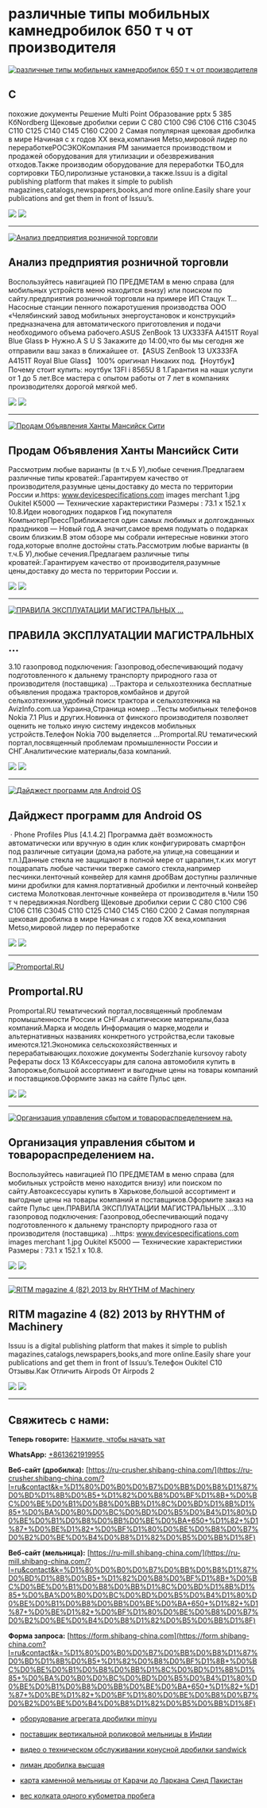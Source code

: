 # различные типы мобильных камнедробилок 650 т ч от производителя

<a href="https://swt.shibang-china.com/?l=ru&img&k=%D1%80%D0%B0%D0%B7%D0%BB%D0%B8%D1%87%D0%BD%D1%8B%D0%B5+%D1%82%D0%B8%D0%BF%D1%8B+%D0%BC%D0%BE%D0%B1%D0%B8%D0%BB%D1%8C%D0%BD%D1%8B%D1%85+%D0%BA%D0%B0%D0%BC%D0%BD%D0%B5%D0%B4%D1%80%D0%BE%D0%B1%D0%B8%D0%BB%D0%BE%D0%BA+650+%D1%82+%D1%87+%D0%BE%D1%82+%D0%BF%D1%80%D0%BE%D0%B8%D0%B7%D0%B2%D0%BE%D0%B4%D0%B8%D1%82%D0%B5%D0%BB%D1%8F" target="_blank">![различные типы мобильных камнедробилок 650 т ч от производителя](http://static.shibang-china.com/all-800x300/349.jpg)</a>

## C
похожие документы Решение Multi Point Образование pptx 5 385 КбNordberg Щековые дробилки серии C C80 C100 C96 C106 C116 C3045 C110 C125 C140 C145 C160 C200 2 Самая популярная щековая дробилка в мире Начиная с х годов ХХ века,компания Metso,мировой лидер по переработкеРОСЭКОКомпания РМ занимается производством и продажей оборудования для утилизации и обезвреживания отходов.Также производим оборудование для переработки ТБО,для сортировки ТБО,пиролизные установки,а также.Issuu is a digital publishing platform that makes it simple to publish magazines,catalogs,newspapers,books,and more online.Easily share your publications and get them in front of Issuu’s.


<a href="https://whatsapp.shibangsoft.com/WhatsApp.php" target="_blank" title="WhatsApp">![](http://static.shibang-china.com/icon/whatsapp.png)</a> <a href="https://swt.shibang-china.com/?l=ru&icon&k=%D1%80%D0%B0%D0%B7%D0%BB%D0%B8%D1%87%D0%BD%D1%8B%D0%B5+%D1%82%D0%B8%D0%BF%D1%8B+%D0%BC%D0%BE%D0%B1%D0%B8%D0%BB%D1%8C%D0%BD%D1%8B%D1%85+%D0%BA%D0%B0%D0%BC%D0%BD%D0%B5%D0%B4%D1%80%D0%BE%D0%B1%D0%B8%D0%BB%D0%BE%D0%BA+650+%D1%82+%D1%87+%D0%BE%D1%82+%D0%BF%D1%80%D0%BE%D0%B8%D0%B7%D0%B2%D0%BE%D0%B4%D0%B8%D1%82%D0%B5%D0%BB%D1%8F" target="_blank">![](http://static.shibang-china.com/icon/chat-ru.png)</a>

---

<a href="https://swt.shibang-china.com/?l=ru&img&k=%D1%80%D0%B0%D0%B7%D0%BB%D0%B8%D1%87%D0%BD%D1%8B%D0%B5+%D1%82%D0%B8%D0%BF%D1%8B+%D0%BC%D0%BE%D0%B1%D0%B8%D0%BB%D1%8C%D0%BD%D1%8B%D1%85+%D0%BA%D0%B0%D0%BC%D0%BD%D0%B5%D0%B4%D1%80%D0%BE%D0%B1%D0%B8%D0%BB%D0%BE%D0%BA+650+%D1%82+%D1%87+%D0%BE%D1%82+%D0%BF%D1%80%D0%BE%D0%B8%D0%B7%D0%B2%D0%BE%D0%B4%D0%B8%D1%82%D0%B5%D0%BB%D1%8F" target="_blank">![Анализ предприятия розничной торговли](http://static.shibang-china.com/all-800x300/892.jpg)</a>

## Анализ предприятия розничной торговли
Воспользуйтесь навигацией ПО ПРЕДМЕТАМ в меню справа (для мобильных устройств меню находится внизу) или поиском по сайту.предприятия розничной торговли на примере ИП Стацук Т…Насосные станции пенного пожаротушения производства ООО &#171;Челябинский завод мобильных энергоустановок и конструкций&#187; предназначена для автоматического приготовления и подачи необходимого объема рабочего.ASUS ZenBook 13 UX333FA A4151T Royal Blue Glass ᐈ Нужно.A S U S Закажите до 14:00,что бы мы сегодня же отправили ваш заказ в ближайшее от.【ASUS ZenBook 13 UX333FA A4151T Royal Blue Glass】 100% оригинал Никаких под.【Ноутбук】Почему стоит купить: ноутбук 13FI i 8565U 8 1.Гарантия на наши услуги от 1 до 5 лет.Все мастера с опытом работы от 7 лет в компаниях производителях дорогой мягкой меб.


<a href="https://whatsapp.shibangsoft.com/WhatsApp.php" target="_blank" title="WhatsApp">![](http://static.shibang-china.com/icon/whatsapp.png)</a> <a href="https://swt.shibang-china.com/?l=ru&icon&k=%D1%80%D0%B0%D0%B7%D0%BB%D0%B8%D1%87%D0%BD%D1%8B%D0%B5+%D1%82%D0%B8%D0%BF%D1%8B+%D0%BC%D0%BE%D0%B1%D0%B8%D0%BB%D1%8C%D0%BD%D1%8B%D1%85+%D0%BA%D0%B0%D0%BC%D0%BD%D0%B5%D0%B4%D1%80%D0%BE%D0%B1%D0%B8%D0%BB%D0%BE%D0%BA+650+%D1%82+%D1%87+%D0%BE%D1%82+%D0%BF%D1%80%D0%BE%D0%B8%D0%B7%D0%B2%D0%BE%D0%B4%D0%B8%D1%82%D0%B5%D0%BB%D1%8F" target="_blank">![](http://static.shibang-china.com/icon/chat-ru.png)</a>

---

<a href="https://swt.shibang-china.com/?l=ru&img&k=%D1%80%D0%B0%D0%B7%D0%BB%D0%B8%D1%87%D0%BD%D1%8B%D0%B5+%D1%82%D0%B8%D0%BF%D1%8B+%D0%BC%D0%BE%D0%B1%D0%B8%D0%BB%D1%8C%D0%BD%D1%8B%D1%85+%D0%BA%D0%B0%D0%BC%D0%BD%D0%B5%D0%B4%D1%80%D0%BE%D0%B1%D0%B8%D0%BB%D0%BE%D0%BA+650+%D1%82+%D1%87+%D0%BE%D1%82+%D0%BF%D1%80%D0%BE%D0%B8%D0%B7%D0%B2%D0%BE%D0%B4%D0%B8%D1%82%D0%B5%D0%BB%D1%8F" target="_blank">![Продам Объявления Ханты Мансийск Сити](http://static.shibang-china.com/all-800x300/1048.jpg)</a>

## Продам Объявления Ханты Мансийск Сити
Рассмотрим любые варианты (в т.ч.Б У),любые сечения.Предлагаем различные типы кроватей:.Гарантируем качество от производителя,разумные цены,доставку до места по территории России и.https: www.devicespecifications.com images merchant 1.jpg Oukitel K5000 — Технические характеристики Размеры : 73.1 x 152.1 x 10.8.Идеи новогодних подарков Гид покупателя КомпьютерПрессПриближается один самых любимых и долгожданных праздников — Новый год.А значит,самое время подумать о подарках своим близким.В этом обзоре мы собрали интересные новинки этого года,которые вполне достойны стать.Рассмотрим любые варианты (в т.ч.Б У),любые сечения.Предлагаем различные типы кроватей:.Гарантируем качество от производителя,разумные цены,доставку до места по территории России и.


<a href="https://whatsapp.shibangsoft.com/WhatsApp.php" target="_blank" title="WhatsApp">![](http://static.shibang-china.com/icon/whatsapp.png)</a> <a href="https://swt.shibang-china.com/?l=ru&icon&k=%D1%80%D0%B0%D0%B7%D0%BB%D0%B8%D1%87%D0%BD%D1%8B%D0%B5+%D1%82%D0%B8%D0%BF%D1%8B+%D0%BC%D0%BE%D0%B1%D0%B8%D0%BB%D1%8C%D0%BD%D1%8B%D1%85+%D0%BA%D0%B0%D0%BC%D0%BD%D0%B5%D0%B4%D1%80%D0%BE%D0%B1%D0%B8%D0%BB%D0%BE%D0%BA+650+%D1%82+%D1%87+%D0%BE%D1%82+%D0%BF%D1%80%D0%BE%D0%B8%D0%B7%D0%B2%D0%BE%D0%B4%D0%B8%D1%82%D0%B5%D0%BB%D1%8F" target="_blank">![](http://static.shibang-china.com/icon/chat-ru.png)</a>

---

<a href="https://swt.shibang-china.com/?l=ru&img&k=%D1%80%D0%B0%D0%B7%D0%BB%D0%B8%D1%87%D0%BD%D1%8B%D0%B5+%D1%82%D0%B8%D0%BF%D1%8B+%D0%BC%D0%BE%D0%B1%D0%B8%D0%BB%D1%8C%D0%BD%D1%8B%D1%85+%D0%BA%D0%B0%D0%BC%D0%BD%D0%B5%D0%B4%D1%80%D0%BE%D0%B1%D0%B8%D0%BB%D0%BE%D0%BA+650+%D1%82+%D1%87+%D0%BE%D1%82+%D0%BF%D1%80%D0%BE%D0%B8%D0%B7%D0%B2%D0%BE%D0%B4%D0%B8%D1%82%D0%B5%D0%BB%D1%8F" target="_blank">![ПРАВИЛА ЭКСПЛУАТАЦИИ МАГИСТРАЛЬНЫХ …](http://static.shibang-china.com/all-800x300/701.jpg)</a>

## ПРАВИЛА ЭКСПЛУАТАЦИИ МАГИСТРАЛЬНЫХ …
3.10 газопровод подключения: Газопровод,обеспечивающий подачу подготовленного к дальнему транспорту природного газа от производителя (поставщика) …Трактора и сельхозтехника бесплатные объявления продажа тракторов,комбайнов и другой сельхозтехники,удобный поиск трактора и сельхозтехника на AvizInfo.com.ua Украина,Страница номер …Тесты мобильных телефонов Nokia 7.1 Plus и других.Новинка от финского производителя позволяет оценить не только иную систему индексов мобильных устройств.Телефон Nokia 700 выделяется …Promportal.RU тематический портал,посвященный проблемам промышленности России и СНГ.Аналитические материалы,база компаний.


<a href="https://whatsapp.shibangsoft.com/WhatsApp.php" target="_blank" title="WhatsApp">![](http://static.shibang-china.com/icon/whatsapp.png)</a> <a href="https://swt.shibang-china.com/?l=ru&icon&k=%D1%80%D0%B0%D0%B7%D0%BB%D0%B8%D1%87%D0%BD%D1%8B%D0%B5+%D1%82%D0%B8%D0%BF%D1%8B+%D0%BC%D0%BE%D0%B1%D0%B8%D0%BB%D1%8C%D0%BD%D1%8B%D1%85+%D0%BA%D0%B0%D0%BC%D0%BD%D0%B5%D0%B4%D1%80%D0%BE%D0%B1%D0%B8%D0%BB%D0%BE%D0%BA+650+%D1%82+%D1%87+%D0%BE%D1%82+%D0%BF%D1%80%D0%BE%D0%B8%D0%B7%D0%B2%D0%BE%D0%B4%D0%B8%D1%82%D0%B5%D0%BB%D1%8F" target="_blank">![](http://static.shibang-china.com/icon/chat-ru.png)</a>

---

<a href="https://swt.shibang-china.com/?l=ru&img&k=%D1%80%D0%B0%D0%B7%D0%BB%D0%B8%D1%87%D0%BD%D1%8B%D0%B5+%D1%82%D0%B8%D0%BF%D1%8B+%D0%BC%D0%BE%D0%B1%D0%B8%D0%BB%D1%8C%D0%BD%D1%8B%D1%85+%D0%BA%D0%B0%D0%BC%D0%BD%D0%B5%D0%B4%D1%80%D0%BE%D0%B1%D0%B8%D0%BB%D0%BE%D0%BA+650+%D1%82+%D1%87+%D0%BE%D1%82+%D0%BF%D1%80%D0%BE%D0%B8%D0%B7%D0%B2%D0%BE%D0%B4%D0%B8%D1%82%D0%B5%D0%BB%D1%8F" target="_blank">![Дайджест программ для Android OS](http://static.shibang-china.com/all-800x300/1244.jpg)</a>

## Дайджест программ для Android OS
&nbsp;&#0183;&#32;Phone Profiles Plus [4.1.4.2] Программа даёт возможность автоматически или вручную в один клик конфигурировать смартфон под различные ситуации (дома,на работе,на улице,на совещании и т.п.)Данные стекла не защищают в полной мере от царапин,т.к.их могут поцарапать любые частички тверже самого стекла,например песчинки.ленточный конвейер для камня дробВам доступны различные мини дробилки для камня.портативный дробилки и ленточный конвейер система Молотковая.ленточные конвейера от производителя в.Чили 150 т ч передвижная.Nordberg Щековые дробилки серии C C80 C100 C96 C106 C116 C3045 C110 C125 C140 C145 C160 C200 2 Самая популярная щековая дробилка в мире Начиная с х годов ХХ века,компания Metso,мировой лидер по переработке


<a href="https://whatsapp.shibangsoft.com/WhatsApp.php" target="_blank" title="WhatsApp">![](http://static.shibang-china.com/icon/whatsapp.png)</a> <a href="https://swt.shibang-china.com/?l=ru&icon&k=%D1%80%D0%B0%D0%B7%D0%BB%D0%B8%D1%87%D0%BD%D1%8B%D0%B5+%D1%82%D0%B8%D0%BF%D1%8B+%D0%BC%D0%BE%D0%B1%D0%B8%D0%BB%D1%8C%D0%BD%D1%8B%D1%85+%D0%BA%D0%B0%D0%BC%D0%BD%D0%B5%D0%B4%D1%80%D0%BE%D0%B1%D0%B8%D0%BB%D0%BE%D0%BA+650+%D1%82+%D1%87+%D0%BE%D1%82+%D0%BF%D1%80%D0%BE%D0%B8%D0%B7%D0%B2%D0%BE%D0%B4%D0%B8%D1%82%D0%B5%D0%BB%D1%8F" target="_blank">![](http://static.shibang-china.com/icon/chat-ru.png)</a>

---

<a href="https://swt.shibang-china.com/?l=ru&img&k=%D1%80%D0%B0%D0%B7%D0%BB%D0%B8%D1%87%D0%BD%D1%8B%D0%B5+%D1%82%D0%B8%D0%BF%D1%8B+%D0%BC%D0%BE%D0%B1%D0%B8%D0%BB%D1%8C%D0%BD%D1%8B%D1%85+%D0%BA%D0%B0%D0%BC%D0%BD%D0%B5%D0%B4%D1%80%D0%BE%D0%B1%D0%B8%D0%BB%D0%BE%D0%BA+650+%D1%82+%D1%87+%D0%BE%D1%82+%D0%BF%D1%80%D0%BE%D0%B8%D0%B7%D0%B2%D0%BE%D0%B4%D0%B8%D1%82%D0%B5%D0%BB%D1%8F" target="_blank">![Promportal.RU](http://static.shibang-china.com/all-800x300/789.jpg)</a>

## Promportal.RU
Promportal.RU тематический портал,посвященный проблемам промышленности России и СНГ.Аналитические материалы,база компаний.Марка и модель Информация о марке,модели и альтернативных названиях конкретного устройства,если таковые имеются.121.Экономика сельскохозяйственных и перерабатывающих.похожие документы Soderzhanie kursovoy raboty Рефераты docx 13 КбАксессуары для салона автомобиля купить в Запорожье,большой ассортимент и выгодные цены на товары компаний и поставщиков.Оформите заказ на сайте Пульс цен.


<a href="https://whatsapp.shibangsoft.com/WhatsApp.php" target="_blank" title="WhatsApp">![](http://static.shibang-china.com/icon/whatsapp.png)</a> <a href="https://swt.shibang-china.com/?l=ru&icon&k=%D1%80%D0%B0%D0%B7%D0%BB%D0%B8%D1%87%D0%BD%D1%8B%D0%B5+%D1%82%D0%B8%D0%BF%D1%8B+%D0%BC%D0%BE%D0%B1%D0%B8%D0%BB%D1%8C%D0%BD%D1%8B%D1%85+%D0%BA%D0%B0%D0%BC%D0%BD%D0%B5%D0%B4%D1%80%D0%BE%D0%B1%D0%B8%D0%BB%D0%BE%D0%BA+650+%D1%82+%D1%87+%D0%BE%D1%82+%D0%BF%D1%80%D0%BE%D0%B8%D0%B7%D0%B2%D0%BE%D0%B4%D0%B8%D1%82%D0%B5%D0%BB%D1%8F" target="_blank">![](http://static.shibang-china.com/icon/chat-ru.png)</a>

---

<a href="https://swt.shibang-china.com/?l=ru&img&k=%D1%80%D0%B0%D0%B7%D0%BB%D0%B8%D1%87%D0%BD%D1%8B%D0%B5+%D1%82%D0%B8%D0%BF%D1%8B+%D0%BC%D0%BE%D0%B1%D0%B8%D0%BB%D1%8C%D0%BD%D1%8B%D1%85+%D0%BA%D0%B0%D0%BC%D0%BD%D0%B5%D0%B4%D1%80%D0%BE%D0%B1%D0%B8%D0%BB%D0%BE%D0%BA+650+%D1%82+%D1%87+%D0%BE%D1%82+%D0%BF%D1%80%D0%BE%D0%B8%D0%B7%D0%B2%D0%BE%D0%B4%D0%B8%D1%82%D0%B5%D0%BB%D1%8F" target="_blank">![Организация управления сбытом и товарораспределением на.](http://static.shibang-china.com/all-800x300/113.jpg)</a>

## Организация управления сбытом и товарораспределением на.
Воспользуйтесь навигацией ПО ПРЕДМЕТАМ в меню справа (для мобильных устройств меню находится внизу) или поиском по сайту.Автоаксессуары купить в Харькове,большой ассортимент и выгодные цены на товары компаний и поставщиков.Оформите заказ на сайте Пульс цен.ПРАВИЛА ЭКСПЛУАТАЦИИ МАГИСТРАЛЬНЫХ …3.10 газопровод подключения: Газопровод,обеспечивающий подачу подготовленного к дальнему транспорту природного газа от производителя (поставщика) …https: www.devicespecifications.com images merchant 1.jpg Oukitel K5000 — Технические характеристики Размеры : 73.1 x 152.1 x 10.8.


<a href="https://whatsapp.shibangsoft.com/WhatsApp.php" target="_blank" title="WhatsApp">![](http://static.shibang-china.com/icon/whatsapp.png)</a> <a href="https://swt.shibang-china.com/?l=ru&icon&k=%D1%80%D0%B0%D0%B7%D0%BB%D0%B8%D1%87%D0%BD%D1%8B%D0%B5+%D1%82%D0%B8%D0%BF%D1%8B+%D0%BC%D0%BE%D0%B1%D0%B8%D0%BB%D1%8C%D0%BD%D1%8B%D1%85+%D0%BA%D0%B0%D0%BC%D0%BD%D0%B5%D0%B4%D1%80%D0%BE%D0%B1%D0%B8%D0%BB%D0%BE%D0%BA+650+%D1%82+%D1%87+%D0%BE%D1%82+%D0%BF%D1%80%D0%BE%D0%B8%D0%B7%D0%B2%D0%BE%D0%B4%D0%B8%D1%82%D0%B5%D0%BB%D1%8F" target="_blank">![](http://static.shibang-china.com/icon/chat-ru.png)</a>

---

<a href="https://swt.shibang-china.com/?l=ru&img&k=%D1%80%D0%B0%D0%B7%D0%BB%D0%B8%D1%87%D0%BD%D1%8B%D0%B5+%D1%82%D0%B8%D0%BF%D1%8B+%D0%BC%D0%BE%D0%B1%D0%B8%D0%BB%D1%8C%D0%BD%D1%8B%D1%85+%D0%BA%D0%B0%D0%BC%D0%BD%D0%B5%D0%B4%D1%80%D0%BE%D0%B1%D0%B8%D0%BB%D0%BE%D0%BA+650+%D1%82+%D1%87+%D0%BE%D1%82+%D0%BF%D1%80%D0%BE%D0%B8%D0%B7%D0%B2%D0%BE%D0%B4%D0%B8%D1%82%D0%B5%D0%BB%D1%8F" target="_blank">![RITM magazine 4 (82) 2013 by RHYTHM of Machinery](http://static.shibang-china.com/all-800x300/892.jpg)</a>

## RITM magazine 4 (82) 2013 by RHYTHM of Machinery
Issuu is a digital publishing platform that makes it simple to publish magazines,catalogs,newspapers,books,and more online.Easily share your publications and get them in front of Issuu’s.Телефон Oukitel C10 Отзывы.Как Отличить Airpods От Airpods 2

<a href="https://whatsapp.shibangsoft.com/WhatsApp.php" target="_blank" title="WhatsApp">![](http://static.shibang-china.com/icon/whatsapp.png)</a> <a href="https://swt.shibang-china.com/?l=ru&icon&k=%D1%80%D0%B0%D0%B7%D0%BB%D0%B8%D1%87%D0%BD%D1%8B%D0%B5+%D1%82%D0%B8%D0%BF%D1%8B+%D0%BC%D0%BE%D0%B1%D0%B8%D0%BB%D1%8C%D0%BD%D1%8B%D1%85+%D0%BA%D0%B0%D0%BC%D0%BD%D0%B5%D0%B4%D1%80%D0%BE%D0%B1%D0%B8%D0%BB%D0%BE%D0%BA+650+%D1%82+%D1%87+%D0%BE%D1%82+%D0%BF%D1%80%D0%BE%D0%B8%D0%B7%D0%B2%D0%BE%D0%B4%D0%B8%D1%82%D0%B5%D0%BB%D1%8F" target="_blank">![](http://static.shibang-china.com/icon/chat-ru.png)</a>

---
## Свяжитесь с нами:

**Теперь говорите:** [Нажмите, чтобы начать чат](https://swt.shibang-china.com?l=ru&contact&k=%D1%80%D0%B0%D0%B7%D0%BB%D0%B8%D1%87%D0%BD%D1%8B%D0%B5+%D1%82%D0%B8%D0%BF%D1%8B+%D0%BC%D0%BE%D0%B1%D0%B8%D0%BB%D1%8C%D0%BD%D1%8B%D1%85+%D0%BA%D0%B0%D0%BC%D0%BD%D0%B5%D0%B4%D1%80%D0%BE%D0%B1%D0%B8%D0%BB%D0%BE%D0%BA+650+%D1%82+%D1%87+%D0%BE%D1%82+%D0%BF%D1%80%D0%BE%D0%B8%D0%B7%D0%B2%D0%BE%D0%B4%D0%B8%D1%82%D0%B5%D0%BB%D1%8F)

**WhatsApp:**  [+8613621919955](https://whatsapp.shibangsoft.com/WhatsApp.php)

**Веб-сайт (дробилка):** [https://ru-crusher.shibang-china.com/](https://ru-crusher.shibang-china.com/?l=ru&contact&k=%D1%80%D0%B0%D0%B7%D0%BB%D0%B8%D1%87%D0%BD%D1%8B%D0%B5+%D1%82%D0%B8%D0%BF%D1%8B+%D0%BC%D0%BE%D0%B1%D0%B8%D0%BB%D1%8C%D0%BD%D1%8B%D1%85+%D0%BA%D0%B0%D0%BC%D0%BD%D0%B5%D0%B4%D1%80%D0%BE%D0%B1%D0%B8%D0%BB%D0%BE%D0%BA+650+%D1%82+%D1%87+%D0%BE%D1%82+%D0%BF%D1%80%D0%BE%D0%B8%D0%B7%D0%B2%D0%BE%D0%B4%D0%B8%D1%82%D0%B5%D0%BB%D1%8F)

**Веб-сайт (мельница):** [https://ru-mill.shibang-china.com/](https://ru-mill.shibang-china.com/?l=ru&contact&k=%D1%80%D0%B0%D0%B7%D0%BB%D0%B8%D1%87%D0%BD%D1%8B%D0%B5+%D1%82%D0%B8%D0%BF%D1%8B+%D0%BC%D0%BE%D0%B1%D0%B8%D0%BB%D1%8C%D0%BD%D1%8B%D1%85+%D0%BA%D0%B0%D0%BC%D0%BD%D0%B5%D0%B4%D1%80%D0%BE%D0%B1%D0%B8%D0%BB%D0%BE%D0%BA+650+%D1%82+%D1%87+%D0%BE%D1%82+%D0%BF%D1%80%D0%BE%D0%B8%D0%B7%D0%B2%D0%BE%D0%B4%D0%B8%D1%82%D0%B5%D0%BB%D1%8F)

**Форма запроса:** [https://form.shibang-china.com](https://form.shibang-china.com?l=ru&contact&k=%D1%80%D0%B0%D0%B7%D0%BB%D0%B8%D1%87%D0%BD%D1%8B%D0%B5+%D1%82%D0%B8%D0%BF%D1%8B+%D0%BC%D0%BE%D0%B1%D0%B8%D0%BB%D1%8C%D0%BD%D1%8B%D1%85+%D0%BA%D0%B0%D0%BC%D0%BD%D0%B5%D0%B4%D1%80%D0%BE%D0%B1%D0%B8%D0%BB%D0%BE%D0%BA+650+%D1%82+%D1%87+%D0%BE%D1%82+%D0%BF%D1%80%D0%BE%D0%B8%D0%B7%D0%B2%D0%BE%D0%B4%D0%B8%D1%82%D0%B5%D0%BB%D1%8F)

* [оборудование агрегата дробилки minyu](../135/%D0%BE%D0%B1%D0%BE%D1%80%D1%83%D0%B4%D0%BE%D0%B2%D0%B0%D0%BD%D0%B8%D0%B5%20%D0%B0%D0%B3%D1%80%D0%B5%D0%B3%D0%B0%D1%82%D0%B0%20%D0%B4%D1%80%D0%BE%D0%B1%D0%B8%D0%BB%D0%BA%D0%B8%20minyu.md)

* [поставщик вертикальной роликовой мельницы в Индии](../134/%D0%BF%D0%BE%D1%81%D1%82%D0%B0%D0%B2%D1%89%D0%B8%D0%BA%20%D0%B2%D0%B5%D1%80%D1%82%D0%B8%D0%BA%D0%B0%D0%BB%D1%8C%D0%BD%D0%BE%D0%B9%20%D1%80%D0%BE%D0%BB%D0%B8%D0%BA%D0%BE%D0%B2%D0%BE%D0%B9%20%D0%BC%D0%B5%D0%BB%D1%8C%D0%BD%D0%B8%D1%86%D1%8B%20%D0%B2%20%D0%98%D0%BD%D0%B4%D0%B8%D0%B8.md)

* [видео о техническом обслуживании конусной дробилки sandwick](../131/%D0%B2%D0%B8%D0%B4%D0%B5%D0%BE%20%D0%BE%20%D1%82%D0%B5%D1%85%D0%BD%D0%B8%D1%87%D0%B5%D1%81%D0%BA%D0%BE%D0%BC%20%D0%BE%D0%B1%D1%81%D0%BB%D1%83%D0%B6%D0%B8%D0%B2%D0%B0%D0%BD%D0%B8%D0%B8%20%D0%BA%D0%BE%D0%BD%D1%83%D1%81%D0%BD%D0%BE%D0%B9%20%D0%B4%D1%80%D0%BE%D0%B1%D0%B8%D0%BB%D0%BA%D0%B8%20sandwick.md)

* [лиман дробилка высшая](../134/%D0%BB%D0%B8%D0%BC%D0%B0%D0%BD%20%D0%B4%D1%80%D0%BE%D0%B1%D0%B8%D0%BB%D0%BA%D0%B0%20%D0%B2%D1%8B%D1%81%D1%88%D0%B0%D1%8F.md)

* [карта каменной мельницы от Карачи до Ларкана Синд Пакистан](../132/%D0%BA%D0%B0%D1%80%D1%82%D0%B0%20%D0%BA%D0%B0%D0%BC%D0%B5%D0%BD%D0%BD%D0%BE%D0%B9%20%D0%BC%D0%B5%D0%BB%D1%8C%D0%BD%D0%B8%D1%86%D1%8B%20%D0%BE%D1%82%20%D0%9A%D0%B0%D1%80%D0%B0%D1%87%D0%B8%20%D0%B4%D0%BE%20%D0%9B%D0%B0%D1%80%D0%BA%D0%B0%D0%BD%D0%B0%20%D0%A1%D0%B8%D0%BD%D0%B4%20%D0%9F%D0%B0%D0%BA%D0%B8%D1%81%D1%82%D0%B0%D0%BD.md)

* [вес колката одного кубометра пробега](../133/%D0%B2%D0%B5%D1%81%20%D0%BA%D0%BE%D0%BB%D0%BA%D0%B0%D1%82%D0%B0%20%D0%BE%D0%B4%D0%BD%D0%BE%D0%B3%D0%BE%20%D0%BA%D1%83%D0%B1%D0%BE%D0%BC%D0%B5%D1%82%D1%80%D0%B0%20%D0%BF%D1%80%D0%BE%D0%B1%D0%B5%D0%B3%D0%B0.md)